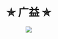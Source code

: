 

<h1 align="center"> ✯ 广益 ✯ </h1>
<div align=center>
  <img src=https://github-readme-stats.vercel.app/api?username=bert82503&show_icons=true&theme=transparent>
</div>

